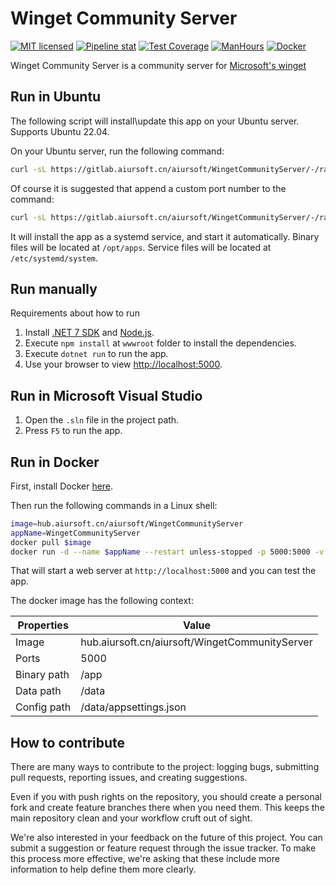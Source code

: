 # Winget Community Server

[![MIT licensed](https://img.shields.io/badge/license-MIT-blue.svg)](https://gitlab.aiursoft.cn/aiursoft/WingetCommunityServer/-/blob/master/LICENSE)
[![Pipeline stat](https://gitlab.aiursoft.cn/aiursoft/WingetCommunityServer/badges/master/pipeline.svg)](https://gitlab.aiursoft.cn/aiursoft/WingetCommunityServer/-/pipelines)
[![Test Coverage](https://gitlab.aiursoft.cn/aiursoft/WingetCommunityServer/badges/master/coverage.svg)](https://gitlab.aiursoft.cn/aiursoft/WingetCommunityServer/-/pipelines)
[![ManHours](https://manhours.aiursoft.cn/r/gitlab.aiursoft.cn/aiursoft/WingetCommunityServer.svg)](https://gitlab.aiursoft.cn/aiursoft/WingetCommunityServer/-/commits/master?ref_type=heads)
[![Docker](https://img.shields.io/badge/docker-latest-blue?logo=docker)](https://hub.aiursoft.cn/#!/taglist/aiursoft/WingetCommunityServer)

Winget Community Server is a community server for [Microsoft's winget](https://learn.microsoft.com/en-us/windows/package-manager/winget/)

## Run in Ubuntu

The following script will install\update this app on your Ubuntu server. Supports Ubuntu 22.04.

On your Ubuntu server, run the following command:

```bash
curl -sL https://gitlab.aiursoft.cn/aiursoft/WingetCommunityServer/-/raw/master/install.sh | sudo bash
```

Of course it is suggested that append a custom port number to the command:

```bash
curl -sL https://gitlab.aiursoft.cn/aiursoft/WingetCommunityServer/-/raw/master/install.sh | sudo bash -s 8080
```

It will install the app as a systemd service, and start it automatically. Binary files will be located at `/opt/apps`. Service files will be located at `/etc/systemd/system`.

## Run manually

Requirements about how to run

1. Install [.NET 7 SDK](http://dot.net/) and [Node.js](https://nodejs.org/).
2. Execute `npm install` at `wwwroot` folder to install the dependencies.
3. Execute `dotnet run` to run the app.
4. Use your browser to view [http://localhost:5000](http://localhost:5000).

## Run in Microsoft Visual Studio

1. Open the `.sln` file in the project path.
2. Press `F5` to run the app.

## Run in Docker

First, install Docker [here](https://docs.docker.com/get-docker/).

Then run the following commands in a Linux shell:

```bash
image=hub.aiursoft.cn/aiursoft/WingetCommunityServer
appName=WingetCommunityServer
docker pull $image
docker run -d --name $appName --restart unless-stopped -p 5000:5000 -v /var/www/$appName:/data $image
```

That will start a web server at `http://localhost:5000` and you can test the app.

The docker image has the following context:

| Properties  | Value                           |
|-------------|---------------------------------|
| Image       | hub.aiursoft.cn/aiursoft/WingetCommunityServer|
| Ports       | 5000                            |
| Binary path | /app                            |
| Data path   | /data                           |
| Config path | /data/appsettings.json          |

## How to contribute

There are many ways to contribute to the project: logging bugs, submitting pull requests, reporting issues, and creating suggestions.

Even if you with push rights on the repository, you should create a personal fork and create feature branches there when you need them. This keeps the main repository clean and your workflow cruft out of sight.

We're also interested in your feedback on the future of this project. You can submit a suggestion or feature request through the issue tracker. To make this process more effective, we're asking that these include more information to help define them more clearly.